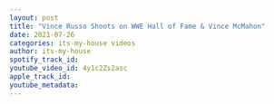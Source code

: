 ```yaml
---
layout: post
title: "Vince Russo Shoots on WWE Hall of Fame & Vince McMahon"
date: 2021-07-26
categories: its-my-house videos
author: its-my-house
spotify_track_id: 
youtube_video_id: 4y1c2Zs2asc
apple_track_id: 
youtube_metadata: 
---
```

